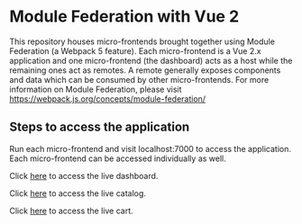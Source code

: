 # Module Federation with Vue 2

This repository houses micro-frontends brought together using Module Federation (a Webpack 5 feature). Each micro-frontend is a Vue 2.x application and one micro-frontend (the dashboard) acts as a host while the remaining ones act as remotes. A remote generally exposes components and data which can be consumed by other micro-frontends. For more information on Module Federation, please visit https://webpack.js.org/concepts/module-federation/

## Steps to access the application

Run each micro-frontend and visit localhost:7000 to access the application. 
Each micro-frontend can be accessed individually as well.

Click [here](https://cranky-johnson-fb32bc.netlify.app/) to access the live dashboard.

Click [here](https://adoring-poincare-02d23f.netlify.app/) to access the live catalog.

Click [here](https://elastic-liskov-de33d7.netlify.app/) to access the live cart.